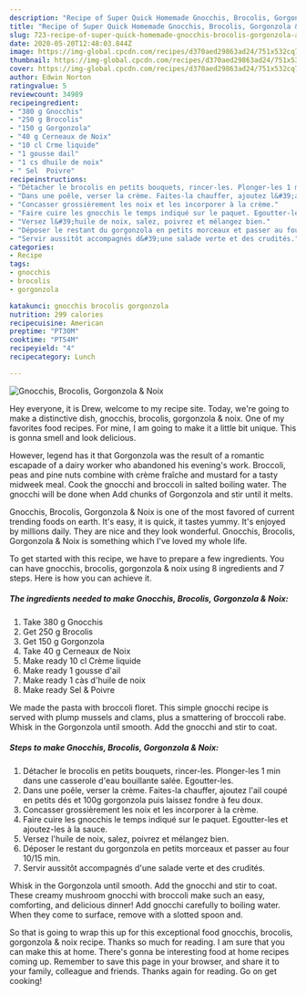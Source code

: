 ```yaml
---
description: "Recipe of Super Quick Homemade Gnocchis, Brocolis, Gorgonzola &amp;amp; Noix"
title: "Recipe of Super Quick Homemade Gnocchis, Brocolis, Gorgonzola &amp;amp; Noix"
slug: 723-recipe-of-super-quick-homemade-gnocchis-brocolis-gorgonzola-and-amp-noix
date: 2020-05-20T12:48:03.844Z
image: https://img-global.cpcdn.com/recipes/d370aed29863ad24/751x532cq70/gnocchis-brocolis-gorgonzola-noix-photo-principale-de-la-recette.jpg
thumbnail: https://img-global.cpcdn.com/recipes/d370aed29863ad24/751x532cq70/gnocchis-brocolis-gorgonzola-noix-photo-principale-de-la-recette.jpg
cover: https://img-global.cpcdn.com/recipes/d370aed29863ad24/751x532cq70/gnocchis-brocolis-gorgonzola-noix-photo-principale-de-la-recette.jpg
author: Edwin Norton
ratingvalue: 5
reviewcount: 34989
recipeingredient:
- "380 g Gnocchis"
- "250 g Brocolis"
- "150 g Gorgonzola"
- "40 g Cerneaux de Noix"
- "10 cl Crme liquide"
- "1 gousse dail"
- "1 cs dhuile de noix"
- " Sel  Poivre"
recipeinstructions:
- "Détacher le brocolis en petits bouquets, rincer-les. Plonger-les 1 min dans une casserole d&#39;eau bouillante salée. Egoutter-les."
- "Dans une poêle, verser la crème. Faites-la chauffer, ajoutez l&#39;ail coupé en petits dés et 100g gorgonzola puis laissez fondre à feu doux."
- "Concasser grossièrement les noix et les incorporer à la crème."
- "Faire cuire les gnocchis le temps indiqué sur le paquet. Egoutter-les et ajoutez-les à la sauce."
- "Versez l&#39;huile de noix, salez, poivrez et mélangez bien."
- "Déposer le restant du gorgonzola en petits morceaux et passer au four 10/15 min."
- "Servir aussitôt accompagnés d&#39;une salade verte et des crudités."
categories:
- Recipe
tags:
- gnocchis
- brocolis
- gorgonzola

katakunci: gnocchis brocolis gorgonzola 
nutrition: 299 calories
recipecuisine: American
preptime: "PT30M"
cooktime: "PT54M"
recipeyield: "4"
recipecategory: Lunch

---
```



![Gnocchis, Brocolis, Gorgonzola &amp; Noix](https://img-global.cpcdn.com/recipes/d370aed29863ad24/751x532cq70/gnocchis-brocolis-gorgonzola-noix-photo-principale-de-la-recette.jpg)

Hey everyone, it is Drew, welcome to my recipe site. Today, we're going to make a distinctive dish, gnocchis, brocolis, gorgonzola &amp; noix. One of my favorites food recipes. For mine, I am going to make it a little bit unique. This is gonna smell and look delicious.

However, legend has it that Gorgonzola was the result of a romantic escapade of a dairy worker who abandoned his evening&#39;s work. Broccoli, peas and pine nuts combine with crème fraîche and mustard for a tasty midweek meal. Cook the gnocchi and broccoli in salted boiling water. The gnocchi will be done when Add chunks of Gorgonzola and stir until it melts.

Gnocchis, Brocolis, Gorgonzola &amp; Noix is one of the most favored of current trending foods on earth. It's easy, it is quick, it tastes yummy. It's enjoyed by millions daily. They are nice and they look wonderful. Gnocchis, Brocolis, Gorgonzola &amp; Noix is something which I've loved my whole life.


To get started with this recipe, we have to prepare a few ingredients. You can have gnocchis, brocolis, gorgonzola &amp; noix using 8 ingredients and 7 steps. Here is how you can achieve it.

<!--inarticleads1-->

##### The ingredients needed to make Gnocchis, Brocolis, Gorgonzola &amp; Noix:

1. Take 380 g Gnocchis
1. Get 250 g Brocolis
1. Get 150 g Gorgonzola
1. Take 40 g Cerneaux de Noix
1. Make ready 10 cl Crème liquide
1. Make ready 1 gousse d&#39;ail
1. Make ready 1 càs d&#39;huile de noix
1. Make ready  Sel &amp; Poivre


We made the pasta with broccoli floret. This simple gnocchi recipe is served with plump mussels and clams, plus a smattering of broccoli rabe. Whisk in the Gorgonzola until smooth. Add the gnocchi and stir to coat. 

<!--inarticleads2-->

##### Steps to make Gnocchis, Brocolis, Gorgonzola &amp; Noix:

1. Détacher le brocolis en petits bouquets, rincer-les. Plonger-les 1 min dans une casserole d&#39;eau bouillante salée. Egoutter-les.
1. Dans une poêle, verser la crème. Faites-la chauffer, ajoutez l&#39;ail coupé en petits dés et 100g gorgonzola puis laissez fondre à feu doux.
1. Concasser grossièrement les noix et les incorporer à la crème.
1. Faire cuire les gnocchis le temps indiqué sur le paquet. Egoutter-les et ajoutez-les à la sauce.
1. Versez l&#39;huile de noix, salez, poivrez et mélangez bien.
1. Déposer le restant du gorgonzola en petits morceaux et passer au four 10/15 min.
1. Servir aussitôt accompagnés d&#39;une salade verte et des crudités.


Whisk in the Gorgonzola until smooth. Add the gnocchi and stir to coat. These creamy mushroom gnocchi with broccoli make such an easy, comforting, and delicious dinner! Add gnocchi carefully to boiling water. When they come to surface, remove with a slotted spoon and. 

So that is going to wrap this up for this exceptional food gnocchis, brocolis, gorgonzola &amp; noix recipe. Thanks so much for reading. I am sure that you can make this at home. There's gonna be interesting food at home recipes coming up. Remember to save this page in your browser, and share it to your family, colleague and friends. Thanks again for reading. Go on get cooking!
